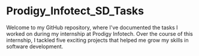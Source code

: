 # Prodigy_Infotect_SD_Tasks
Welcome to my GitHub repository, where I've documented the tasks I worked on during my internship at Prodigy Infotech. Over the course of this internship, I tackled five exciting projects that helped me grow my skills in software development.
